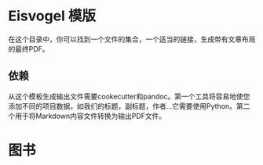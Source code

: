 Eisvogel 模版
==============

在这个目录中，你可以找到一个文件的集合，一个适当的链接，生成带有文章布局的最终PDF。


依赖
------------

从这个模板生成输出文件需要cookecutter和pandoc。第一个工具将容易地使您添加不同的项目数据，如我们的标题，副标题，作者…它需要使用Python。第二个用于将Markdown内容文件转换为输出PDF文件。

图书
==========